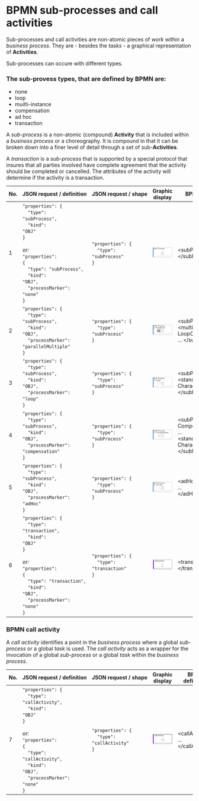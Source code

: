 # BPMN sub-processes and call activities

Sub-processes and call activities are non-atomic pieces of *work* within a *business process*. They are - besides the *tasks* - a graphical representation of **Activities**.

Sub-processes can occure with different types.

### The sub-provess types, that are defined by BPMN are:
- none
- loop
- muilti-instance
- compensation
- ad hoc
- transaction

A *sub-process* is a non-atomic (compound) **Activity** that is included within a *business process* or a choreography. It is compound in that it can be broken down into a finer level of detail through a set of sub-**Activities**.

A *transaction* is a *sub-process* that is supported by a special protocol that insures that all parties involved have complete agreement that the activity should be completed or cancelled. The attributes of the activity will determine if the activity is a transaction.

| No. | JSON&nbsp;request&nbsp;/&nbsp;definition | JSON&nbsp;request&nbsp;/&nbsp;shape | Graphic display | BPMN definition | BPMN display |
|-----|---------------------------|----------------------|-----------------|-----------------|--------------|
| 1 | <code>"properties": {</code><br /><code>&nbsp;&nbsp;"type": "subProcess",</code><br /><code>&nbsp;&nbsp;"kind": "OBJ"</code><br /><code>}</code><br /><br />*or:*<br /><code>"properties": {</code><br /><code>&nbsp;&nbsp;"type": "subProcess",</code><br /><code>&nbsp;&nbsp;"kind": "OBJ",</code><br /><code>&nbsp;&nbsp;"processMarker": "none"</code><br /><code>}</code> | <code>"properties": {</code><br /><code>&nbsp;&nbsp;"type": "subProcess"</code><br /><code>}</code><br /> | ![GRAPHIC-subProcess](media/GRAPHIC-subProcess.png) | </code>&lt;subProcess&gt; ... <br />&lt;/subProcess&gt;</code><br /> | ![BPMN-subProcess](media/BPMN-subProcess.png) |
| 2 | <code>"properties": {</code><br /><code>&nbsp;&nbsp;"type": "subProcess",</code><br /><code>&nbsp;&nbsp;"kind": "OBJ",</code><br /><code>&nbsp;&nbsp;"processMarker": "parallelMultiple"</code><br /><code>}</code> | <code>"properties": {</code><br /><code>&nbsp;&nbsp;"type": "subProcess"</code><br /><code>}</code><br /> | ![GRAPHIC-subProcessWithParallelMultiple](media/GRAPHIC-subProcessWithParallelMultiple.png) | </code>&lt;subProcess&gt; ... <br />&lt;multiInstance- <br />LoopCharacteristics/&gt; ... &lt;/subProcess&gt;</code><br /> | ![BPMN-subProcessWithParallelMultiple](media/BPMN-subProcessWithParallelMultiple.png) |
| 3 | <code>"properties": {</code><br /><code>&nbsp;&nbsp;"type": "subProcess",</code><br /><code>&nbsp;&nbsp;"kind": "OBJ",</code><br /><code>&nbsp;&nbsp;"processMarker": "loop"</code><br /><code>}</code> | <code>"properties": {</code><br /><code>&nbsp;&nbsp;"type": "subProcess"</code><br /><code>}</code><br /> | ![GRAPHIC-subProcessWithLoop](media/GRAPHIC-subProcessWithLoop.png) | </code>&lt;subProcess&gt; ... <br />&lt;standardLoop-<br />Characteristics/&gt; ... &lt;/subProcess&gt;</code><br /> | ![BPMN-subProcessWithLoop](media/BPMN-subProcessWithLoop.png) |
| 4 | <code>"properties": {</code><br /><code>&nbsp;&nbsp;"type": "subProcess",</code><br /><code>&nbsp;&nbsp;"kind": "OBJ",</code><br /><code>&nbsp;&nbsp;"processMarker": "compensation"</code><br /><code>}</code> | <code>"properties": {</code><br /><code>&nbsp;&nbsp;"type": "subProcess"</code><br /><code>}</code><br /> | ![GRAPHIC-subProcessWithCompensation](media/GRAPHIC-subProcessWithCompensation.png) | </code>&lt;subProcess isFor-<br />Compensation="true"&gt; ... <br />&lt;standardLoop-<br />Characteristics/&gt; ... &lt;/subProcess&gt;</code><br /> | ![BPMN-subProcessWithCompensation](media/BPMN-subProcessWithCompensation.png) |
| 5 | <code>"properties": {</code><br /><code>&nbsp;&nbsp;"type": "subProcess",</code><br /><code>&nbsp;&nbsp;"kind": "OBJ",</code><br /><code>&nbsp;&nbsp;"processMarker": "adHoc"</code><br /><code>}</code> | <code>"properties": {</code><br /><code>&nbsp;&nbsp;"type": "subProcess"</code><br /><code>}</code><br /> | ![GRAPHIC-subProcessWithAdHoc](media/GRAPHIC-subProcessWithAdHoc.png) | </code>&lt;adHocSubProcess&gt; ... &lt;/adHocSubProcess&gt;</code><br /> | ![BPMN-subProcessWithAdHoc](media/BPMN-subProcessWithAdHoc.png) |
| 6 | <code>"properties": {</code><br /><code>&nbsp;&nbsp;"type": "transaction",</code><br /><code>&nbsp;&nbsp;"kind": "OBJ"</code><br /><code>}</code><br /><br />*or:*<br /><code>"properties": {</code><br /><code>&nbsp;&nbsp;"type": "transaction",</code><br /><code>&nbsp;&nbsp;"kind": "OBJ",</code><br /><code>&nbsp;&nbsp;"processMarker": "none"</code><br /><code>}</code> | <code>"properties": {</code><br /><code>&nbsp;&nbsp;"type": "transaction"</code><br /><code>}</code><br /> | ![GRAPHIC-transaction](media/GRAPHIC-transaction.png) | </code>&lt;transaction&gt; ... <br />&lt;/transaction&gt;</code><br /> | ![BPMN-transaction](media/BPMN-transaction.png) |

### BPMN call activity

A *call activity* identifies a point in the *business process* where a global *sub-process* or a global *task* is used. The *call activity* acts as a wrapper for the invocation of a global *sub-process* or a global *task* within the *business process*. 

| No. | JSON&nbsp;request&nbsp;/&nbsp;definition | JSON&nbsp;request&nbsp;/&nbsp;shape | Graphic display | BPMN definition | BPMN display |
|-----|---------------------------|----------------------|-----------------|-----------------|--------------|
| 7 | <code>"properties": {</code><br /><code>&nbsp;&nbsp;"type": "callActivity",</code><br /><code>&nbsp;&nbsp;"kind": "OBJ"</code><br /><code>}</code><br /><br />*or:*<br /><code>"properties": {</code><br /><code>&nbsp;&nbsp;"type": "callActivity",</code><br /><code>&nbsp;&nbsp;"kind": "OBJ",</code><br /><code>&nbsp;&nbsp;"processMarker": "none"</code><br /><code>}</code> | <code>"properties": {</code><br /><code>&nbsp;&nbsp;"type": "callActivity"</code><br /><code>}</code><br /> | ![GRAPHIC-callActivity](media/GRAPHIC-callActivity.png) | </code>&lt;callActivity&gt; ... <br />&lt;/callActivity&gt;</code><br /> | ![BPMN-callActivity](media/BPMN-callActivity.png) |
